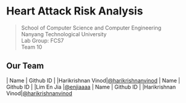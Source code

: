 # Heart Attack Risk Analysis

>School of Computer Science and Computer Engineering \
Nanyang Technological University \
Lab Group: FCS7 \
Team 10


## Our Team
| Name | Github ID |
|Harikrishnan Vinod|[@harikrishnanvinod](https://github.com/harikrishnan-vinod)
| Name | Github ID |
|Lim En Jia |[@enjiaaaa](https://github.com/enjiaaaa)
| Name | Github ID |
|Harikrishnan Vinod|[@harikrishnanvinod](https://github.com/harikrishnan-vinod)



